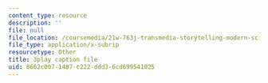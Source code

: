 ```yaml
---
content_type: resource
description: ''
file: null
file_location: /coursemedia/21w-763j-transmedia-storytelling-modern-science-fiction-spring-2014/8662c0071487c222ddd36cd699541025_484766.srt
file_type: application/x-subrip
resourcetype: Other
title: 3play caption file
uid: 8662c007-1487-c222-ddd3-6cd699541025
---
```

